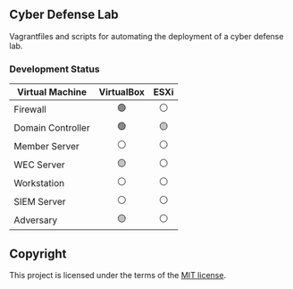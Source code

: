 ## Cyber Defense Lab
Vagrantfiles and scripts for automating the deployment of a cyber defense lab.

### Development Status
| Virtual Machine | VirtualBox | ESXi |
| --------------- | :--------: | :--: |
| Firewall | :green_circle: | :white_circle: |
| Domain Controller | :green_circle: | :yellow_circle: |
| Member Server | :white_circle: | :white_circle: |
| WEC Server | :yellow_circle: | :white_circle: |
| Workstation | :white_circle: | :white_circle: |
| SIEM Server | :white_circle: | :white_circle: |
| Adversary | :yellow_circle: | :white_circle: |

## Copyright
This project is licensed under the terms of the [MIT license](/LICENSE).